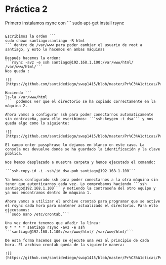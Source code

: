 <H1>Práctica 2</H1>

Primero instalamos rsync con ```
sudo apt-get install rsync
``` pero vemos que ya está instalada por defecto.

Escribimos la orden ```
sudo chown santiago:santiago -R html
``` dentro de /var/www para poder cambiar el usuario de root a santiago, y esto lo hacemos en ambas máquinas

Después hacemos la orden:
```rsync -avz -e ssh santiago@192.168.1.100:/var/www/html/ /var/www/html/```
Nos queda :

![](https://github.com/santidediego/swap1415/blob/master/Pr%C3%A1cticas/Pr%C3%A1ctica%202/im1.png)

Haciendo ```
ls-la /var/www/html
```  podemos ver que el directorio se ha copiado correctamente en la máquina 2.

Ahora vamos a configurar ssh para poder conectarnos automaticamente sin contraseña, para ello escribimos: ```ssh-keygen -t dsa``` y nos queda algo como lo siguiente:

![](https://github.com/santidediego/swap1415/blob/master/Pr%C3%A1cticas/Pr%C3%A1ctica%202/im2.png)

El campo enter passphrase lo dejamos en blanco en este caso. La consola nos devuelve donde se ha guardado la identificación y la clave pública.

Nos hemos desplazado a nuestra carpeta y hemos ejecutado el comando:

```ssh-copy-id -i .ssh/id_dsa.pub santiago@192.168.1.100```

Ya hemos configurado ssh para poder conectarnos a la otra máquina sin tener que autenticarnos cada vez. Lo comprobamos haciendo ```ssh santiago@192.168.1.100``` y metiendo la contraseña del otro equipo y ya nos encontramos dentro de máquina 1.

Ahora vamos a utilizar el archivo crontab para programar que se active el rsync cada hora para mantener actualizado el directorio. Para ello ejecutamos:
```sudo nano /etc/crontab.```

Una vez dentro tenemos que añadir la línea:
0 * * * * santiago rsync -avz -e ssh ```santiago@192.168.1.100:/var/www/html/ /var/www/html/```

De esta forma hacemos que se ejecute una vez al principio de cada hora. El archivo crontab queda de la siguiente manera:

![](https://github.com/santidediego/swap1415/blob/master/Pr%C3%A1cticas/Pr%C3%A1ctica%202/im3.png)

